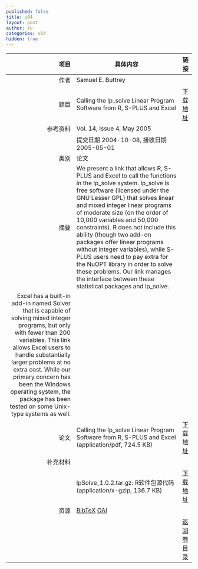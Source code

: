 ```yaml
---
published: false
title: i04
layout: post
author: Yu
categories: v14
hidden: true
---
```


| 项目 | 具体内容 | 链接 |
|---:|---|---|
| 作者 | Samuel E. Buttrey| |
| 题目 |Calling the lp_solve Linear Program Software from R, S-PLUS and Excel | [下载地址](http://www.jstatsoft.org/v14/i04/paper) |
| 参考资料 |Vol. 14, Issue 4, May 2005 | |
| | 提交日期 2004-10-08, 接收日期 2005-05-01| | 
| 类别 | 论文| |
| 摘要 | We present a link that allows R, S-PLUS and Excel to call the functions in the lp_solve system. lp_solve is free software (licensed under the GNU Lesser GPL) that solves linear and mixed integer linear programs of moderate size (on the order of 10,000 variables and 50,000 constraints). R does not include this ability (though two add-on packages offer linear programs without integer variables), while S-PLUS users need to pay extra for the NuOPT library in order to solve these problems. Our link manages the interface between these statistical packages and lp_solve. | |
 Excel has a built-in add-in named Solver that is capable of solving mixed integer programs, but only with fewer than 200 variables. This link allows Excel users to handle substantially larger problems at no extra cost. While our primary concern has been the Windows operating system, the package has been tested on some Unix-type systems as well.| |
| 论文 | Calling the lp_solve Linear Program Software from R, S-PLUS and Excel  (application/pdf, 724.5 KB)| [下载地址](http://www.jstatsoft.org/v14/i04/paper) |
| 补充材料 | | |
| |lpSolve_1.0.2.tar.gz: R软件包源代码  (application/x-gzip, 136.7 KB)|  [下载地址](http://www.jstatsoft.org/v14/i04/supp/1) |
| 资源 | [BibTeX](http://www.jstatsoft.org/v14/i04/bibtex) [OAI](http://www.jstatsoft.org/oai?verb=GetRecord&identifier=oai.jstatsoft/v14/i04&prefix=oai_dc)| |
| |  | [返回卷目录]({{site.baseurl}}/volume/v14.html) |